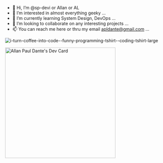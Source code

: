 - 👋 Hi, I’m @sp-devi or Allan or AL
- 👀 I’m interested in almost everything geeky ...
- 🌱 I’m currently learning System Design, DevOps ...
- 💞️ I’m looking to collaborate on any interesting projects ...
- 📫 You can reach me here or thru my email apldante@gmail.com ...

![i-turn-coffee-into-code--funny-programming-tshirt--coding-tshirt-large](https://user-images.githubusercontent.com/61116171/133872831-72ca1bb9-9af0-4cff-bff5-92fe98f963e2.png)


<!---
sp-devi/sp-devi is a ✨ special ✨ repository because its `README.md` (this file) appears on your GitHub profile.
You can click the Preview link to take a look at your changes.
--->


<a href="https://app.daily.dev/apldante"><img src="https://api.daily.dev/devcards/v2/SjO7xwhueCNOBgpSvYtbe.png?type=default&r=pmi" width="356" alt="Allan Paul Dante's Dev Card"/></a>
